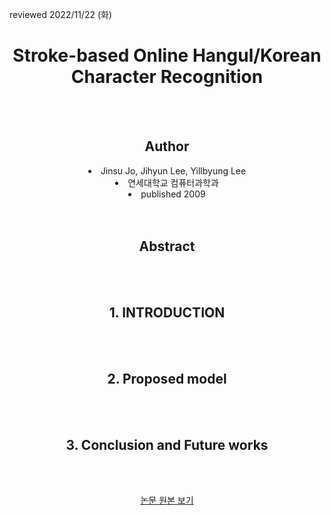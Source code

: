 reviewed 2022/11/22 (화)

<div align='center'>
    <h1>Stroke-based Online Hangul/Korean Character Recognition</h1>
<div>

<br>
<br>

<h2>Author</h2>
<li>Jinsu Jo, Jihyun Lee, Yillbyung Lee</li>
<li>연세대학교 컴퓨터과학과</li>
<li>published 2009</li>

<br>
<br>

<h2>Abstract</h2>

<br>
<br>

<h2>1. INTRODUCTION</h2>

<br>
<br>

<h2>2. Proposed model</h2>

<br>
<br>

<h2>3. Conclusion and Future works</h2>

<br>
<br>

<a href='https://ieeexplore.ieee.org/document/5343953'>논문 원본 보기</a>

